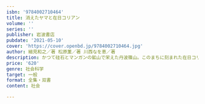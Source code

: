 ```yaml
---
isbn: '9784002710464'
title: 消えたヤマと在日コリアン
volume: ''
series: ''
publisher: 岩波書店
pubdate: '2021-05-10'
cover: 'https://cover.openbd.jp/9784002710464.jpg'
author: 細見和之／著 松原薫／著 川西なを恵／著
description: かつて硅石とマンガンの鉱山で栄えた丹波篠山。このまちに刻まれた在日コリアンの足跡を辿る。
price: '620'
genre: 社会科学
target: 一般
format: 全集・双書
content: 社会

---
```

